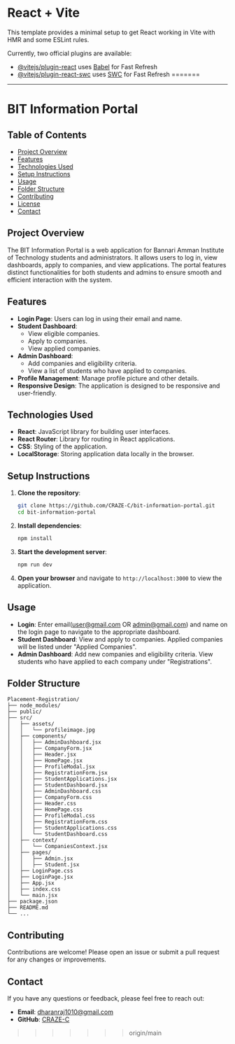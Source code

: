 # React + Vite

This template provides a minimal setup to get React working in Vite with HMR and some ESLint rules.

Currently, two official plugins are available:

- [@vitejs/plugin-react](https://github.com/vitejs/vite-plugin-react/blob/main/packages/plugin-react/README.md) uses [Babel](https://babeljs.io/) for Fast Refresh
- [@vitejs/plugin-react-swc](https://github.com/vitejs/vite-plugin-react-swc) uses [SWC](https://swc.rs/) for Fast Refresh
=======
---
# BIT Information Portal

## Table of Contents
- [Project Overview](#project-overview)
- [Features](#features)
- [Technologies Used](#technologies-used)
- [Setup Instructions](#setup-instructions)
- [Usage](#usage)
- [Folder Structure](#folder-structure)
- [Contributing](#contributing)
- [License](#license)
- [Contact](#contact)

## Project Overview
The BIT Information Portal is a web application for Bannari Amman Institute of Technology students and administrators. It allows users to log in, view dashboards, apply to companies, and view applications. The portal features distinct functionalities for both students and admins to ensure smooth and efficient interaction with the system.

## Features
- **Login Page**: Users can log in using their email and name.
- **Student Dashboard**:
  - View eligible companies.
  - Apply to companies.
  - View applied companies.
- **Admin Dashboard**:
  - Add companies and eligibility criteria.
  - View a list of students who have applied to companies.
- **Profile Management**: Manage profile picture and other details.
- **Responsive Design**: The application is designed to be responsive and user-friendly.

## Technologies Used
- **React**: JavaScript library for building user interfaces.
- **React Router**: Library for routing in React applications.
- **CSS**: Styling of the application.
- **LocalStorage**: Storing application data locally in the browser.

## Setup Instructions
1. **Clone the repository**:
    ```bash
    git clone https://github.com/CRAZE-C/bit-information-portal.git
    cd bit-information-portal
    ```

2. **Install dependencies**:
    ```bash
    npm install
    ```

3. **Start the development server**:
    ```bash
    npm run dev
    ```

4. **Open your browser** and navigate to `http://localhost:3000` to view the application.

## Usage
- **Login**: Enter email(user@gmail.com OR admin@gmail.com) and name on the login page to navigate to the appropriate dashboard.
- **Student Dashboard**: View and apply to companies. Applied companies will be listed under "Applied Companies".
- **Admin Dashboard**: Add new companies and eligibility criteria. View students who have applied to each company under "Registrations".

## Folder Structure
```
Placement-Registration/
├── node_modules/
├── public/
├── src/
│   ├── assets/
│   │   └── profileimage.jpg
│   ├── components/
│   │   ├── AdminDashboard.jsx
│   │   ├── CompanyForm.jsx
│   │   ├── Header.jsx
│   │   ├── HomePage.jsx
│   │   ├── ProfileModal.jsx
│   │   ├── RegistrationForm.jsx
│   │   ├── StudentApplications.jsx
│   │   ├── StudentDashboard.jsx
│   │   ├── AdminDashboard.css
│   │   ├── CompanyForm.css
│   │   ├── Header.css
│   │   ├── HomePage.css
│   │   ├── ProfileModal.css
│   │   ├── RegistrationForm.css
│   │   ├── StudentApplications.css
│   │   └── StudentDashboard.css
│   ├── context/
│   │   └── CompaniesContext.jsx
│   ├── pages/
│   │   ├── Admin.jsx
│   │   ├── Student.jsx
│   ├── LoginPage.css
│   ├── LoginPage.jsx
│   ├── App.jsx
│   ├── index.css
│   └── main.jsx
├── package.json
├── README.md
└── ...

```

## Contributing
Contributions are welcome! Please open an issue or submit a pull request for any changes or improvements.

## Contact
If you have any questions or feedback, please feel free to reach out:
- **Email**: dharanraj1010@gmail.com
- **GitHub**: [CRAZE-C](https://github.com/CRAZE-C)
>>>>>>> origin/main
